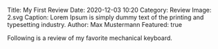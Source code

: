 Title: My First Review
Date: 2020-12-03 10:20
Category: Review
Image: 2.svg
Caption: Lorem Ipsum is simply dummy text of the printing and typesetting industry.
Author: Max Mustermann
Featured: true

Following is a review of my favorite mechanical keyboard.

